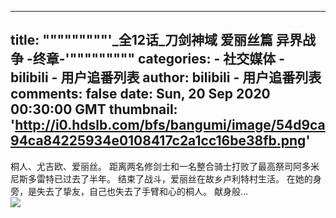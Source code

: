 
---
title: """""""""'_全12话_刀剑神域 爱丽丝篇 异界战争 -终章-'"""""""""
categories: 
    - 社交媒体
    - bilibili - 用户追番列表
author: bilibili - 用户追番列表
comments: false
date: Sun, 20 Sep 2020 00:30:00 GMT
thumbnail: 'http://i0.hdslb.com/bfs/bangumi/image/54d9ca94ca84225934e0108417c2a1cc16be38fb.png'
---

<div>   
桐人、尤吉欧、爱丽丝。
距离两名修剑士和一名整合骑士打败了最高祭司阿多米尼斯多雷特已过去了半年。
结束了战斗，爱丽丝在故乡卢利特村生活。
在她的身旁，是失去了挚友，自己也失去了手臂和心的桐人。
献身般...<br><img src="http://i0.hdslb.com/bfs/bangumi/image/54d9ca94ca84225934e0108417c2a1cc16be38fb.png" referrerpolicy="no-referrer">  
</div>
            